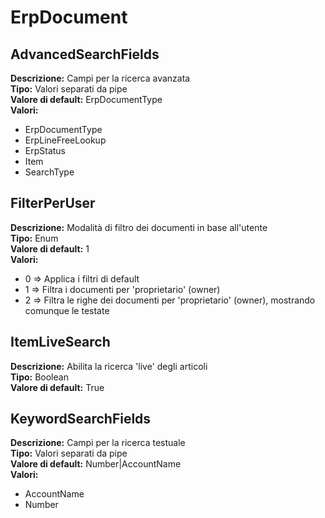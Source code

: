# ErpDocument
AdvancedSearchFields 
----
**Descrizione:** Campi per la ricerca avanzata <br>
**Tipo:** Valori separati da pipe <br>
**Valore di default:** ErpDocumentType <br>
**Valori:**
* ErpDocumentType
* ErpLineFreeLookup
* ErpStatus
* Item
* SearchType

FilterPerUser 
----
**Descrizione:** Modalità di filtro dei documenti in base all'utente <br>
**Tipo:** Enum <br>
**Valore di default:** 1 <br>
**Valori:**
* 0 => Applica i filtri di default
* 1 => Filtra i documenti per 'proprietario' (owner)
* 2 => Filtra le righe dei documenti per 'proprietario' (owner), mostrando comunque le testate

ItemLiveSearch 
----
**Descrizione:** Abilita la ricerca 'live' degli articoli <br>
**Tipo:** Boolean <br>
**Valore di default:** True <br>

KeywordSearchFields 
----
**Descrizione:** Campi per la ricerca testuale <br>
**Tipo:** Valori separati da pipe <br>
**Valore di default:** Number&#124;AccountName <br>
**Valori:**
* AccountName
* Number

